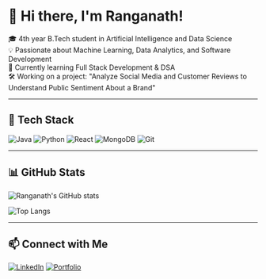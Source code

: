 # 👋 Hi there, I'm Ranganath! 

🎓 4th year B.Tech student in Artificial Intelligence and Data Science  
💡 Passionate about Machine Learning, Data Analytics, and Software Development  
🌱 Currently learning Full Stack Development & DSA  
🛠️ Working on a project: "Analyze Social Media and Customer Reviews to Understand Public Sentiment About a Brand"

---

## 🧰 Tech Stack
![Java](https://img.shields.io/badge/Java-007396?style=for-the-badge&logo=java&logoColor=white)
![Python](https://img.shields.io/badge/Python-3776AB?style=for-the-badge&logo=python&logoColor=white)
![React](https://img.shields.io/badge/React-20232A?style=for-the-badge&logo=react&logoColor=61DAFB)
![MongoDB](https://img.shields.io/badge/MongoDB-4EA94B?style=for-the-badge&logo=mongodb&logoColor=white)
![Git](https://img.shields.io/badge/Git-F05032?style=for-the-badge&logo=git&logoColor=white)

---

## 📊 GitHub Stats
![Ranganath's GitHub stats](https://github-readme-stats.vercel.app/api?username=Ranganath2002&show_icons=true&theme=tokyonight)

![Top Langs](https://github-readme-stats.vercel.app/api/top-langs/?username=Ranganath2002&layout=compact&theme=tokyonight)

---

## 📫 Connect with Me
[![LinkedIn](https://img.shields.io/badge/LinkedIn-blue?style=for-the-badge&logo=linkedin&logoColor=white)](https://www.linkedin.com/in/your-link)
[![Portfolio](https://img.shields.io/badge/Portfolio-000?style=for-the-badge&logo=firefox&logoColor=white)](https://your-portfolio-link.com)

